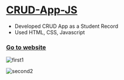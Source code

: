 # [CRUD-App-JS](https://verdant-genie-e37177.netlify.app/)
* Developed CRUD App as a Student Record  
* Used HTML, CSS, Javascript

### [Go to website]([https://verdant-genie-e37177.netlify.app/](https://just-fe-crud.netlify.app/))

![first1](https://user-images.githubusercontent.com/64412792/227722855-234c6698-685f-4dbb-b247-93d3e6b14763.png)  

![second2](https://user-images.githubusercontent.com/64412792/227722876-0d4b4074-a1d3-49ad-a8e4-42cc5d1718f9.png)  

